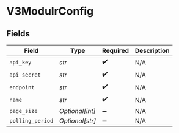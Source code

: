 # V3ModulrConfig


## Fields

| Field              | Type               | Required           | Description        |
| ------------------ | ------------------ | ------------------ | ------------------ |
| `api_key`          | *str*              | :heavy_check_mark: | N/A                |
| `api_secret`       | *str*              | :heavy_check_mark: | N/A                |
| `endpoint`         | *str*              | :heavy_check_mark: | N/A                |
| `name`             | *str*              | :heavy_check_mark: | N/A                |
| `page_size`        | *Optional[int]*    | :heavy_minus_sign: | N/A                |
| `polling_period`   | *Optional[str]*    | :heavy_minus_sign: | N/A                |